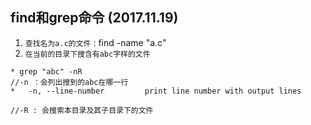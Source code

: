  ## find和grep命令 (2017.11.19)
 1. `查找名为a.c的文件` : find -name "a.c"
 2. `在当前的目录下搜含有abc字样的文件`
 ```
* grep "abc" -nR
//-n ：会列出搜到的abc在哪一行
*   -n, --line-number         print line number with output lines

//-R : 会搜索本目录及其子目录下的文件
 ``` 